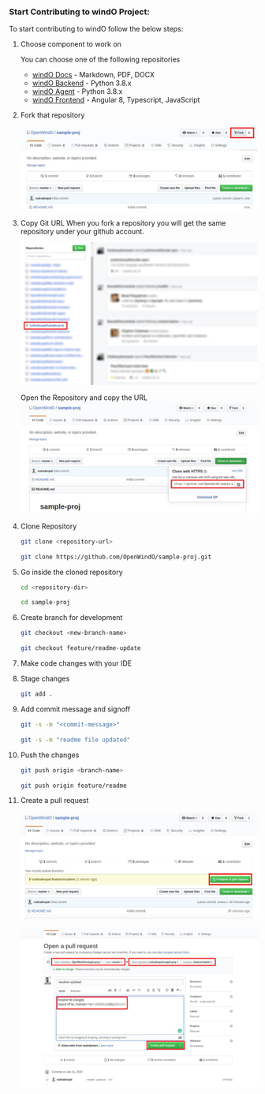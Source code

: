 ### Start Contributing to windO Project:
To start contributing to windO follow the below steps:

1. Choose component to work on

	You can choose one of the following repositories
	* [windO Docs](https://github.com/OpenWindO/windO-docs) - Markdown, PDF, DOCX
	* [windO Backend](https://github.com/OpenWindO/windO-backend) - Python 3.8.x
	* [windO Agent](https://github.com/OpenWindO/windO-agent) - Python 3.8.x
	* [windO Frontend](https://github.com/OpenWindO/windO-frontend) - Angular 8, Typescript, JavaScript
2. Fork that repository

	![alt text](assets/images/fork-repo.jpg "Fork a repository")
    
3. Copy Git URL
	When you fork a repository you will get the same repository under your github account.
	
	![alt text](assets/images/forked-repo.jpg "Forked Repository")
	
	Open the Repository and copy the URL
	![alt text](assets/images/copy-url.jpg "Copy URL")
	

4. Clone Repository
	```sh
	git clone <repository-url>
	```
	```sh
	git clone https://github.com/OpenWindO/sample-proj.git
	```
5. Go inside the cloned repository
	```sh
	cd <repository-dir>
	```
	```sh
	cd sample-proj
	```
6. Create branch for development
	```sh
	git checkout <new-branch-name>
	```
	```sh
	git checkout feature/readme-update
	```
7. Make code changes with your IDE
8. Stage changes
	```sh
	git add .
	```
9. Add commit message and signoff
	```sh
	git -s -m "<commit-message>"
	```
	```sh
	git -s -m "readme file updated"
	```
10. Push the changes
	```sh
	git push origin <branch-name>
	```
	```sh
	git push origin feature/readme
	```
11. Create a pull request

	![alt text](assets/images/create-pull-request.jpg "Create Pull Request")
	
	![alt text](assets/images/pull-request.jpg "Pull Request")
	
